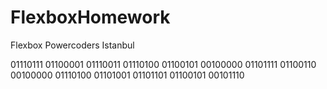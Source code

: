 # FlexboxHomework
Flexbox Powercoders Istanbul


01110111 01100001 01110011 01110100 01100101 00100000 01101111 01100110 00100000 01110100 01101001 01101101 01100101 00101110
